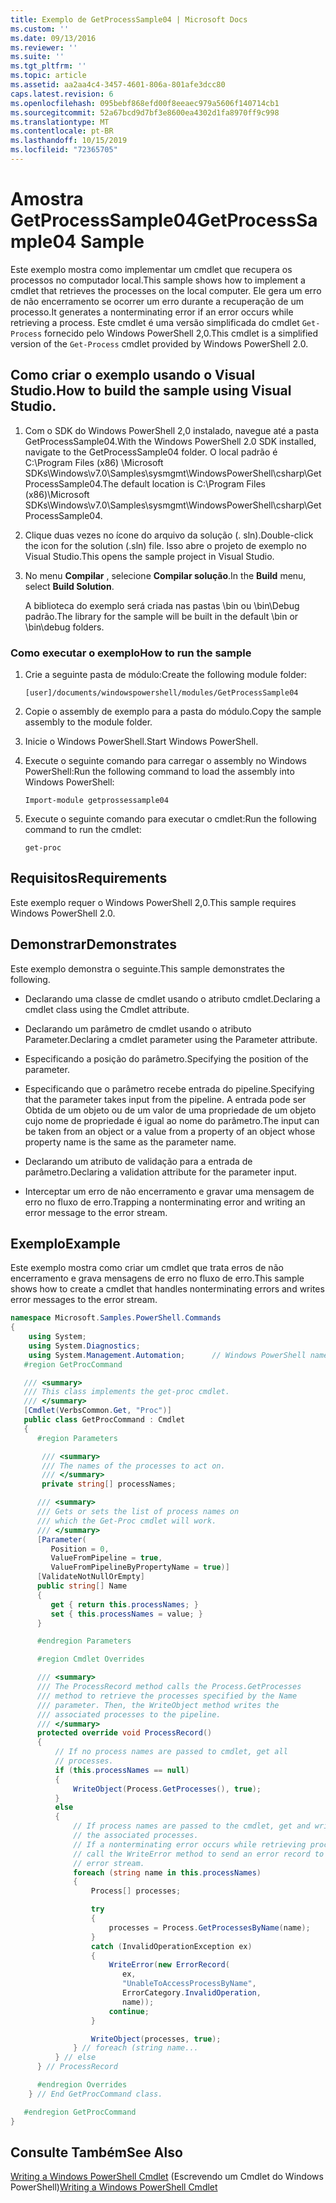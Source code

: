 ```yaml
---
title: Exemplo de GetProcessSample04 | Microsoft Docs
ms.custom: ''
ms.date: 09/13/2016
ms.reviewer: ''
ms.suite: ''
ms.tgt_pltfrm: ''
ms.topic: article
ms.assetid: aa2aa4c4-3457-4601-806a-801afe3dcc80
caps.latest.revision: 6
ms.openlocfilehash: 095bebf868efd00f8eeaec979a5606f140714cb1
ms.sourcegitcommit: 52a67bcd9d7bf3e8600ea4302d1fa8970ff9c998
ms.translationtype: MT
ms.contentlocale: pt-BR
ms.lasthandoff: 10/15/2019
ms.locfileid: "72365705"
---
```

# <a name="getprocesssample04-sample"></a><span data-ttu-id="4e8a3-102">Amostra GetProcessSample04</span><span class="sxs-lookup"><span data-stu-id="4e8a3-102">GetProcessSample04 Sample</span></span>

<span data-ttu-id="4e8a3-103">Este exemplo mostra como implementar um cmdlet que recupera os processos no computador local.</span><span class="sxs-lookup"><span data-stu-id="4e8a3-103">This sample shows how to implement a cmdlet that retrieves the processes on the local computer.</span></span> <span data-ttu-id="4e8a3-104">Ele gera um erro de não encerramento se ocorrer um erro durante a recuperação de um processo.</span><span class="sxs-lookup"><span data-stu-id="4e8a3-104">It generates a nonterminating error if an error occurs while retrieving a process.</span></span> <span data-ttu-id="4e8a3-105">Este cmdlet é uma versão simplificada do cmdlet `Get-Process` fornecido pelo Windows PowerShell 2,0.</span><span class="sxs-lookup"><span data-stu-id="4e8a3-105">This cmdlet is a simplified version of the `Get-Process` cmdlet provided by Windows PowerShell 2.0.</span></span>

## <a name="how-to-build-the-sample-using-visual-studio"></a><span data-ttu-id="4e8a3-106">Como criar o exemplo usando o Visual Studio.</span><span class="sxs-lookup"><span data-stu-id="4e8a3-106">How to build the sample using Visual Studio.</span></span>

1. <span data-ttu-id="4e8a3-107">Com o SDK do Windows PowerShell 2,0 instalado, navegue até a pasta GetProcessSample04.</span><span class="sxs-lookup"><span data-stu-id="4e8a3-107">With the Windows PowerShell 2.0 SDK installed, navigate to the GetProcessSample04 folder.</span></span> <span data-ttu-id="4e8a3-108">O local padrão é C:\Program Files (x86) \Microsoft SDKs\Windows\v7.0\Samples\sysmgmt\WindowsPowerShell\csharp\GetProcessSample04.</span><span class="sxs-lookup"><span data-stu-id="4e8a3-108">The default location is C:\Program Files (x86)\Microsoft SDKs\Windows\v7.0\Samples\sysmgmt\WindowsPowerShell\csharp\GetProcessSample04.</span></span>

2. <span data-ttu-id="4e8a3-109">Clique duas vezes no ícone do arquivo da solução (. sln).</span><span class="sxs-lookup"><span data-stu-id="4e8a3-109">Double-click the icon for the solution (.sln) file.</span></span> <span data-ttu-id="4e8a3-110">Isso abre o projeto de exemplo no Visual Studio.</span><span class="sxs-lookup"><span data-stu-id="4e8a3-110">This opens the sample project in Visual Studio.</span></span>

3. <span data-ttu-id="4e8a3-111">No menu **Compilar** , selecione **Compilar solução**.</span><span class="sxs-lookup"><span data-stu-id="4e8a3-111">In the **Build** menu, select **Build Solution**.</span></span>

    <span data-ttu-id="4e8a3-112">A biblioteca do exemplo será criada nas pastas \bin ou \bin\Debug padrão.</span><span class="sxs-lookup"><span data-stu-id="4e8a3-112">The library for the sample will be built in the default \bin or \bin\debug folders.</span></span>

### <a name="how-to-run-the-sample"></a><span data-ttu-id="4e8a3-113">Como executar o exemplo</span><span class="sxs-lookup"><span data-stu-id="4e8a3-113">How to run the sample</span></span>

1. <span data-ttu-id="4e8a3-114">Crie a seguinte pasta de módulo:</span><span class="sxs-lookup"><span data-stu-id="4e8a3-114">Create the following module folder:</span></span>

    `[user]/documents/windowspowershell/modules/GetProcessSample04`

2. <span data-ttu-id="4e8a3-115">Copie o assembly de exemplo para a pasta do módulo.</span><span class="sxs-lookup"><span data-stu-id="4e8a3-115">Copy the sample assembly to the module folder.</span></span>

3. <span data-ttu-id="4e8a3-116">Inicie o Windows PowerShell.</span><span class="sxs-lookup"><span data-stu-id="4e8a3-116">Start Windows PowerShell.</span></span>

4. <span data-ttu-id="4e8a3-117">Execute o seguinte comando para carregar o assembly no Windows PowerShell:</span><span class="sxs-lookup"><span data-stu-id="4e8a3-117">Run the following command to load the assembly into Windows PowerShell:</span></span>

    `Import-module getprossessample04`

5. <span data-ttu-id="4e8a3-118">Execute o seguinte comando para executar o cmdlet:</span><span class="sxs-lookup"><span data-stu-id="4e8a3-118">Run the following command to run the cmdlet:</span></span>

    `get-proc`

## <a name="requirements"></a><span data-ttu-id="4e8a3-119">Requisitos</span><span class="sxs-lookup"><span data-stu-id="4e8a3-119">Requirements</span></span>

<span data-ttu-id="4e8a3-120">Este exemplo requer o Windows PowerShell 2,0.</span><span class="sxs-lookup"><span data-stu-id="4e8a3-120">This sample requires Windows PowerShell 2.0.</span></span>

## <a name="demonstrates"></a><span data-ttu-id="4e8a3-121">Demonstrar</span><span class="sxs-lookup"><span data-stu-id="4e8a3-121">Demonstrates</span></span>

<span data-ttu-id="4e8a3-122">Este exemplo demonstra o seguinte.</span><span class="sxs-lookup"><span data-stu-id="4e8a3-122">This sample demonstrates the following.</span></span>

- <span data-ttu-id="4e8a3-123">Declarando uma classe de cmdlet usando o atributo cmdlet.</span><span class="sxs-lookup"><span data-stu-id="4e8a3-123">Declaring a cmdlet class using the Cmdlet attribute.</span></span>

- <span data-ttu-id="4e8a3-124">Declarando um parâmetro de cmdlet usando o atributo Parameter.</span><span class="sxs-lookup"><span data-stu-id="4e8a3-124">Declaring a cmdlet parameter using the Parameter attribute.</span></span>

- <span data-ttu-id="4e8a3-125">Especificando a posição do parâmetro.</span><span class="sxs-lookup"><span data-stu-id="4e8a3-125">Specifying the position of the parameter.</span></span>

- <span data-ttu-id="4e8a3-126">Especificando que o parâmetro recebe entrada do pipeline.</span><span class="sxs-lookup"><span data-stu-id="4e8a3-126">Specifying that the parameter takes input from the pipeline.</span></span> <span data-ttu-id="4e8a3-127">A entrada pode ser Obtida de um objeto ou de um valor de uma propriedade de um objeto cujo nome de propriedade é igual ao nome do parâmetro.</span><span class="sxs-lookup"><span data-stu-id="4e8a3-127">The input can be taken from an object or a value from a property of an object whose property name is the same as the parameter name.</span></span>

- <span data-ttu-id="4e8a3-128">Declarando um atributo de validação para a entrada de parâmetro.</span><span class="sxs-lookup"><span data-stu-id="4e8a3-128">Declaring a validation attribute for the parameter input.</span></span>

- <span data-ttu-id="4e8a3-129">Interceptar um erro de não encerramento e gravar uma mensagem de erro no fluxo de erro.</span><span class="sxs-lookup"><span data-stu-id="4e8a3-129">Trapping a nonterminating error and writing an error message to the error stream.</span></span>

## <a name="example"></a><span data-ttu-id="4e8a3-130">Exemplo</span><span class="sxs-lookup"><span data-stu-id="4e8a3-130">Example</span></span>

<span data-ttu-id="4e8a3-131">Este exemplo mostra como criar um cmdlet que trata erros de não encerramento e grava mensagens de erro no fluxo de erro.</span><span class="sxs-lookup"><span data-stu-id="4e8a3-131">This sample shows how to create a cmdlet that handles nonterminating errors and writes error messages to the error stream.</span></span>

```csharp
namespace Microsoft.Samples.PowerShell.Commands
{
    using System;
    using System.Diagnostics;
    using System.Management.Automation;      // Windows PowerShell namespace.
   #region GetProcCommand

   /// <summary>
   /// This class implements the get-proc cmdlet.
   /// </summary>
   [Cmdlet(VerbsCommon.Get, "Proc")]
   public class GetProcCommand : Cmdlet
   {
      #region Parameters

       /// <summary>
       /// The names of the processes to act on.
       /// </summary>
       private string[] processNames;

      /// <summary>
      /// Gets or sets the list of process names on
      /// which the Get-Proc cmdlet will work.
      /// </summary>
      [Parameter(
         Position = 0,
         ValueFromPipeline = true,
         ValueFromPipelineByPropertyName = true)]
      [ValidateNotNullOrEmpty]
      public string[] Name
      {
         get { return this.processNames; }
         set { this.processNames = value; }
      }

      #endregion Parameters

      #region Cmdlet Overrides

      /// <summary>
      /// The ProcessRecord method calls the Process.GetProcesses
      /// method to retrieve the processes specified by the Name
      /// parameter. Then, the WriteObject method writes the
      /// associated processes to the pipeline.
      /// </summary>
      protected override void ProcessRecord()
      {
          // If no process names are passed to cmdlet, get all
          // processes.
          if (this.processNames == null)
          {
              WriteObject(Process.GetProcesses(), true);
          }
          else
          {
              // If process names are passed to the cmdlet, get and write
              // the associated processes.
              // If a nonterminating error occurs while retrieving processes,
              // call the WriteError method to send an error record to the
              // error stream.
              foreach (string name in this.processNames)
              {
                  Process[] processes;

                  try
                  {
                      processes = Process.GetProcessesByName(name);
                  }
                  catch (InvalidOperationException ex)
                  {
                      WriteError(new ErrorRecord(
                         ex,
                         "UnableToAccessProcessByName",
                         ErrorCategory.InvalidOperation,
                         name));
                      continue;
                  }

                  WriteObject(processes, true);
              } // foreach (string name...
          } // else
      } // ProcessRecord

      #endregion Overrides
    } // End GetProcCommand class.

   #endregion GetProcCommand
}
```

## <a name="see-also"></a><span data-ttu-id="4e8a3-132">Consulte Também</span><span class="sxs-lookup"><span data-stu-id="4e8a3-132">See Also</span></span>

<span data-ttu-id="4e8a3-133">[Writing a Windows PowerShell Cmdlet](./writing-a-windows-powershell-cmdlet.md) (Escrevendo um Cmdlet do Windows PowerShell)</span><span class="sxs-lookup"><span data-stu-id="4e8a3-133">[Writing a Windows PowerShell Cmdlet](./writing-a-windows-powershell-cmdlet.md)</span></span>
